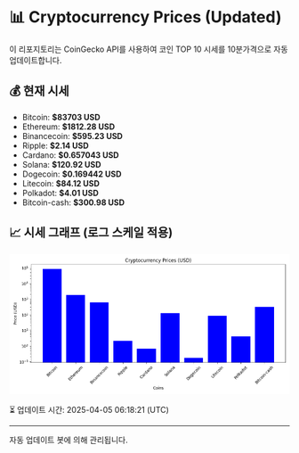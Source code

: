 
# 📊 Cryptocurrency Prices (Updated)

이 리포지토리는 CoinGecko API를 사용하여 코인 TOP 10 시세를 10분가격으로 자동 업데이트합니다.

## 💰 현재 시세
- Bitcoin: **$83703 USD**
- Ethereum: **$1812.28 USD**
- Binancecoin: **$595.23 USD**
- Ripple: **$2.14 USD**
- Cardano: **$0.657043 USD**
- Solana: **$120.92 USD**
- Dogecoin: **$0.169442 USD**
- Litecoin: **$84.12 USD**
- Polkadot: **$4.01 USD**
- Bitcoin-cash: **$300.98 USD**

## 📈 시세 그래프 (로그 스케일 적용)
![Crypto Prices](crypto_prices.png)

⏳ 업데이트 시간: 2025-04-05 06:18:21 (UTC)

---
자동 업데이트 봇에 의해 관리됩니다.
